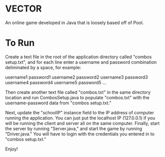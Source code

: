 VECTOR
======

An online game developed in Java that is loosely based off of Pool.

To Run
======

Create a text file in the root of the application directory called "combos setup.txt", and for each line enter a username and password combination deliminated by a space, for example:

username1 password1
username2 password2
username3 password3
username4 password4
username5 password5
...

Then create another text file called "combos.txt" in the same directory location and run CombosSetup.java to populate "combos.txt" with the username-password data from "combos setup.txt."  

Next, update the "schoolIP" instance field to the IP address of computer running the application.  You can just put the localhost IP (127.0.0.1) if you will be running the client and server all on the same computer.  Finally, start the server by running "Server.java," and start the game by running "Driver.java."  You will have to login with the credentials you entered in to "combos setup.txt."

Enjoy!
